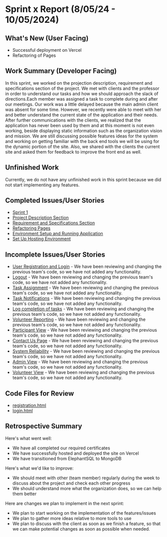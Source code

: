 # Sprint x Report (8/05/24 - 10/05/2024)

## What's New (User Facing)

 * Successful deployment on Vercel
 * Refactoring of Pages

## Work Summary (Developer Facing)

In this sprint, we worked on the projection description, requirement and specifications section of the project. We met with clients and the professor in order to understand our tasks and how we should approach the slack of directions.Each member was assigned a task to complete during and after our meetings. Our work was a little delayed because the main admin client was absent for some time. However, we recently were able to meet with her and better understand the current state of the application and their needs. After further communications with the clients, we realized that the application has never been used by them and at this moment is not even working, beside displaying static information such as the organization vision and mission. We are still discussing possible features ideas for the system and working on getting familiar with the back end tools we will be using for the dynamic portion of the site. Also, we shared with the clients the current site and asked them for feedback to improve the front end as well.

## Unfinished Work

Currently, we do not have any unfinished work in this sprint because we did not start implementing any features.

## Completed Issues/User Stories

  * [Sprint 1](https://github.com/name/RepoName/issues/10)
  * [Project Description Section](https://github.com/awishto-write/GCISL/issues/15)
  * [Requirement and Specifications Section](https://github.com/awishto-write/GCISL/issues/16)
  * [Refactoring Pages](https://github.com/awishto-write/GCISL/issues/1)
  * [Environment Setup and Running Application](https://github.com/awishto-write/GCISL/issues/14)
  * [Set Up Hosting Environment](https://github.com/awishto-write/GCISL/issues/13)


## Incomplete Issues/User Stories

  * [User Registration and Login](https://github.com/awishto-write/GCISL/issues/2) - We have been reviewing and changing the previous team's code, so we have not added any functionality.
  * [Logout](https://github.com/awishto-write/GCISL/issues/3) - We have been reviewing and changing the previous team's code, so we have not added any functionality.
  * [Task Assignment](https://github.com/awishto-write/GCISL/issues/4) - We have been reviewing and changing the previous team's code, so we have not added any functionality.
  * [Task Notifications](https://github.com/awishto-write/GCISL/issues/5) - We have been reviewing and changing the previous team's code, so we have not added any functionality.
  * [Log completion of tasks](https://github.com/awishto-write/GCISL/issues/6) - We have been reviewing and changing the previous team's code, so we have not added any functionality.
  * [Volunteer Reporting](https://github.com/awishto-write/GCISL/issues/7) - We have been reviewing and changing the previous team's code, so we have not added any functionality.
  * [Participant View](https://github.com/awishto-write/GCISL/issues/8) - We have been reviewing and changing the previous team's code, so we have not added any functionality.
  * [Contact Us Page](https://github.com/awishto-write/GCISL/issues/9) - We have been reviewing and changing the previous team's code, so we have not added any functionality.
  * [System Reliability](https://github.com/awishto-write/GCISL/issues/10) - We have been reviewing and changing the previous team's code, so we have not added any functionality.
  * [Admin View](https://github.com/awishto-write/GCISL/issues/11) - We have been reviewing and changing the previous team's code, so we have not added any functionality.
  * [Volunteer View](https://github.com/awishto-write/GCISL/issues/12) - We have been reviewing and changing the previous team's code, so we have not added any functionality.


## Code Files for Review
  * [registration.html](https://github.com/awishto-write/GCISL/blob/main/projectGCISL/templates/registration.html)
  * [login.html](https://github.com/awishto-write/GCISL/blob/main/projectGCISL/templates/login.html)
 
## Retrospective Summary
Here's what went well:
  * We have all completed our required certificates
  * We have successfully hosted and deployed the site on Vercel
  * We have transitioned from ElephantSQL to MongoDB
 
Here's what we'd like to improve:
  * We should meet with other (team member) regularly during the week to discuss about the project and check each other progress
  * We should understand more what the organization does, so we can help them better
  
Here are changes we plan to implement in the next sprint:
  * We plan to start working on the implementation of the features/issues
  * We plan to gather more ideas relative to more tools to use 
  * We plan to discuss with the client as soon as we finish a feature, so that we can make potential changes as soon as possible when needed.
